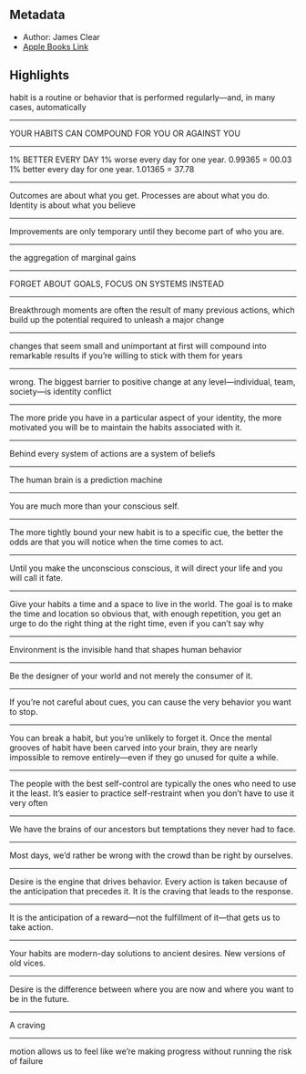 ## Metadata
- Author: James Clear
- [Apple Books Link](ibooks://assetid/DD3FD18D973FD0C8AD8F742C5DF7BD07)

## Highlights
habit is a routine or behavior that is performed regularly—and, in many cases, automatically

---
YOUR HABITS CAN COMPOUND FOR YOU OR AGAINST YOU

---
1% BETTER EVERY DAY
			1% worse every day for one year.  0.99365 = 00.03
			1% better every day for one year.  1.01365 = 37.78

---
Outcomes are about what you get. Processes are about what you do. Identity is about what you believe

---
Improvements are only temporary until they become part of who you are.

---
the aggregation of marginal gains

---
FORGET ABOUT GOALS, FOCUS ON SYSTEMS INSTEAD

---
Breakthrough moments are often the result of many previous actions, which build up the potential required to unleash a major change

---
changes that seem small and unimportant at first will compound into remarkable results if you’re willing to stick with them for years

---
wrong. The biggest barrier to positive change at any level—individual, team, society—is identity conflict

---
The more pride you have in a particular aspect of your identity, the more motivated you will be to maintain the habits associated with it.

---
Behind every system of actions are a system of beliefs

---
The human brain is a prediction machine

---
You are much more than your conscious self.

---
The more tightly bound your new habit is to a specific cue, the better the odds are that you will notice when the time comes to act.

---
Until you make the unconscious conscious, it will direct your life and you will call it fate.

---
Give your habits a time and a space to live in the world. The goal is to make the time and location so obvious that, with enough repetition, you get an urge to do the right thing at the right time, even if you can’t say why

---
Environment is the invisible hand that shapes human behavior

---
Be the designer of your world and not merely the consumer of it.

---
If you’re not careful about cues, you can cause the very behavior you want to stop.

---
You can break a habit, but you’re unlikely to forget it. Once the mental grooves of habit have been carved into your brain, they are nearly impossible to remove entirely—even if they go unused for quite a while.

---
The people with the best self-control are typically the ones who need to use it the least. It’s easier to practice self-restraint when you don’t have to use it very often

---
We have the brains of our ancestors but temptations they never had to face.

---
Most days, we’d rather be wrong with the crowd than be right by ourselves.

---
Desire is the engine that drives behavior. Every action is taken because of the anticipation that precedes it. It is the craving that leads to the response.

---
It is the anticipation of a reward—not the fulfillment of it—that gets us to take action.

---
Your habits are modern-day solutions to ancient desires. New versions of old vices.

---
Desire is the difference between where you are now and where you want to be in the future.

---
A craving

---
motion allows us to feel like we’re making progress without running the risk of failure